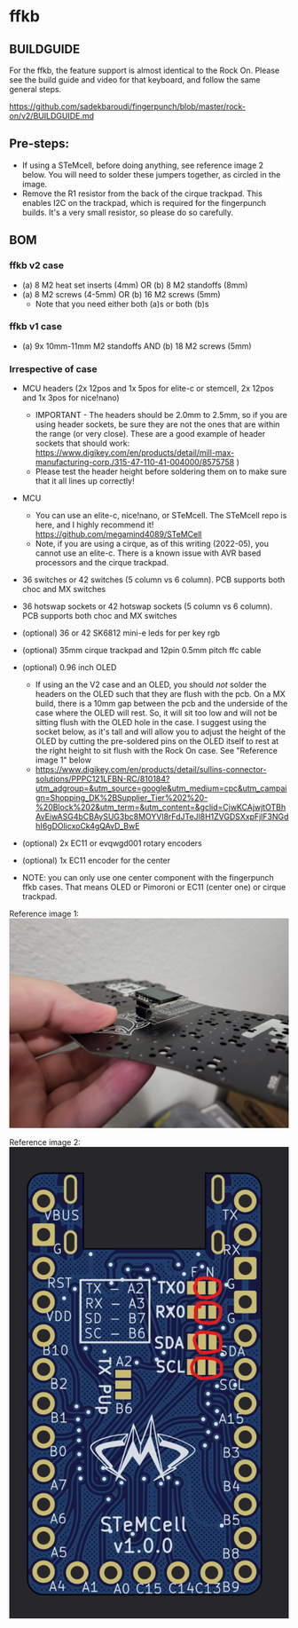 # ffkb

## BUILDGUIDE

For the ffkb, the feature support is almost identical to the Rock On. Please see the build guide and video for that keyboard, and follow the same general steps.

https://github.com/sadekbaroudi/fingerpunch/blob/master/rock-on/v2/BUILDGUIDE.md

## Pre-steps:
* If using a STeMcell, before doing anything, see reference image 2 below. You will need to solder these jumpers together, as circled in the image.
* Remove the R1 resistor from the back of the cirque trackpad. This enables I2C on the trackpad, which is required for the fingerpunch builds. It's a very small resistor, so please do so carefully.

## BOM

### ffkb v2 case

* (a) 8 M2 heat set inserts (4mm) OR (b) 8 M2 standoffs (8mm)
* (a) 8 M2 screws (4-5mm) OR (b) 16 M2 screws (5mm)
  * Note that you need either both (a)s or both (b)s

### ffkb v1 case

* (a) 9x 10mm-11mm M2 standoffs AND (b) 18 M2 screws (5mm)

### Irrespective of case

* MCU headers (2x 12pos and 1x 5pos for elite-c or stemcell, 2x 12pos and 1x 3pos for nice!nano)
  * IMPORTANT - The headers should be 2.0mm to 2.5mm, so if you are using header sockets, be sure they are not the ones that are within the range (or very close). These are a good example of header sockets that should work: https://www.digikey.com/en/products/detail/mill-max-manufacturing-corp./315-47-110-41-004000/8575758 )
  * Please test the header height before soldering them on to make sure that it all lines up correctly!
* MCU
  * You can use an elite-c, nice!nano, or STeMcell. The STeMcell repo is here, and I highly recommend it! https://github.com/megamind4089/STeMCell
  * Note, if you are using a cirque, as of this writing (2022-05), you cannot use an elite-c. There is a known issue with AVR based processors and the cirque trackpad.
* 36 switches or 42 switches (5 column vs 6 column). PCB supports both choc and MX switches
* 36 hotswap sockets or 42 hotswap sockets (5 column vs 6 column). PCB supports both choc and MX switches
* (optional) 36 or 42 SK6812 mini-e leds for per key rgb
* (optional) 35mm cirque trackpad and 12pin 0.5mm pitch ffc cable
* (optional) 0.96 inch OLED
  * If using an the V2 case and an OLED, you should *not* solder the headers on the OLED such that they are flush with the pcb. On a MX build, there is a 10mm gap between the pcb and the underside of the case where the OLED will rest. So, it will sit too low and will not be sitting flush with the OLED hole in the case. I suggest using the socket below, as it's tall and will allow you to adjust the height of the OLED by cutting the pre-soldered pins on the OLED itself to rest at the right height to sit flush with the Rock On case. See "Reference image 1" below
  * https://www.digikey.com/en/products/detail/sullins-connector-solutions/PPPC121LFBN-RC/810184?utm_adgroup=&utm_source=google&utm_medium=cpc&utm_campaign=Shopping_DK%2BSupplier_Tier%202%20-%20Block%202&utm_term=&utm_content=&gclid=CjwKCAjwjtOTBhAvEiwASG4bCBAySUG3bc8MOYVl8rFdJTeJl8H1ZVGDSXxpFjlF3NGdhI6gDOlicxoCk4gQAvD_BwE
* (optional) 2x EC11 or evqwgd001 rotary encoders
* (optional) 1x EC11 encoder for the center

* NOTE: you can only use one center component with the fingerpunch ffkb cases. That means OLED or Pimoroni or EC11 (center one) or cirque trackpad.

Reference image 1:
![oledsocket](../rock-on/v2/images/oled-socket.jpg)

Reference image 2:
![STeMcell jumpers](../rock-on/v2/images/stemcell-jumpers.jpg)